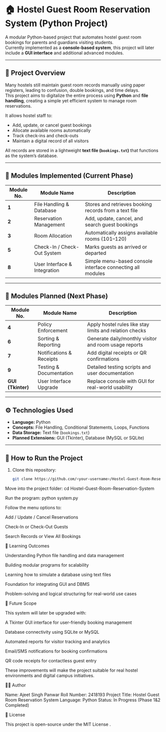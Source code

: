 # 🏠 Hostel Guest Room Reservation System (Python Project)

A modular Python-based project that automates hostel guest room bookings for parents and guardians visiting students.  
Currently implemented as a **console-based system**, this project will later include a **GUI interface** and additional advanced modules.

---

## 📌 Project Overview

Many hostels still maintain guest room records manually using paper registers, leading to confusion, double bookings, and time delays.  
This project aims to digitalize the entire process using **Python** and **file handling**, creating a simple yet efficient system to manage room reservations.

It allows hostel staff to:
- Add, update, or cancel guest bookings  
- Allocate available rooms automatically  
- Track check-ins and check-outs  
- Maintain a digital record of all visitors  

All records are stored in a lightweight **text file (`bookings.txt`)** that functions as the system’s database.

---

## 🧩 Modules Implemented (Current Phase)

| Module No. | Module Name | Description |
|-------------|--------------|--------------|
| **1** | File Handling & Database | Stores and retrieves booking records from a text file |
| **2** | Reservation Management | Add, update, cancel, and search guest bookings |
| **3** | Room Allocation | Automatically assigns available rooms (101–120) |
| **5** | Check-In / Check-Out System | Marks guests as arrived or departed |
| **8** | User Interface & Integration | Simple menu-based console interface connecting all modules |

---

## 🧩 Modules Planned (Next Phase)

| Module No. | Module Name | Description |
|-------------|--------------|--------------|
| **4** | Policy Enforcement | Apply hostel rules like stay limits and relation checks |
| **6** | Sorting & Reporting | Generate daily/monthly visitor and room usage reports |
| **7** | Notifications & Receipts | Add digital receipts or QR confirmations |
| **9** | Testing & Documentation | Detailed testing scripts and user documentation |
| **GUI (Tkinter)** | User Interface Upgrade | Replace console with GUI for real-world usability |

---

## ⚙️ Technologies Used

- **Language:** Python  
- **Concepts:** File Handling, Conditional Statements, Loops, Functions  
- **Data Storage:** Text file (`bookings.txt`)  
- **Planned Extensions:** GUI (Tkinter), Database (MySQL or SQLite)

---

## 🚀 How to Run the Project

1. Clone this repository:
   ```bash
   git clone https://github.com/<your-username>/Hostel-Guest-Room-Reservation-System.git

 Move into the project folder:
cd Hostel-Guest-Room-Reservation-System


Run the program:
python system.py


Follow the menu options to:

Add / Update / Cancel Reservations

Check-In or Check-Out Guests

Search Records or View All Bookings

🧠 Learning Outcomes

Understanding Python file handling and data management

Building modular programs for scalability

Learning how to simulate a database using text files

Foundation for integrating GUI and DBMS

Problem-solving and logical structuring for real-world use cases

🌱 Future Scope

This system will later be upgraded with:

A Tkinter GUI interface for user-friendly booking management

Database connectivity using SQLite or MySQL

Automated reports for visitor tracking and analytics

Email/SMS notifications for booking confirmations

QR code receipts for contactless guest entry

These improvements will make the project suitable for real hostel environments and digital campus initiatives.

👨‍💻 Author

Name: Ajeet Singh Panwar
Roll Number: 2418193
Project Title: Hostel Guest Room Reservation System
Language: Python
Status: In Progress (Phase 1&2  Completed)

🪪 License

This project is open-source under the MIT License
.

